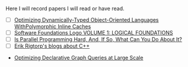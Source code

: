 Here I will record papers I will read or have read.

- [ ] [Optimizing Dynamically-Typed Object-Oriented Languages WithPolymorphic Inline Caches](https://bibliography.selflanguage.org/_static/pics.pdf)
- [ ] [Software Foundations Logo VOLUME 1: LOGICAL FOUNDATIONS](https://softwarefoundations.cis.upenn.edu/lf-current/toc.html)
- [ ] [Is Parallel Programming Hard, And, If So, What Can You Do About It?](https://mirrors.edge.kernel.org/pub/linux/kernel/people/paulmck/perfbook/perfbook.html)
- [ ] [Erik Rigtorp's blogs about C++](https://rigtorp.se/)

- [Optimizing Declarative Graph Queries at Large Scale](https://www.cis.upenn.edu/~qizhen/sigmod19-zhang.pdf)
